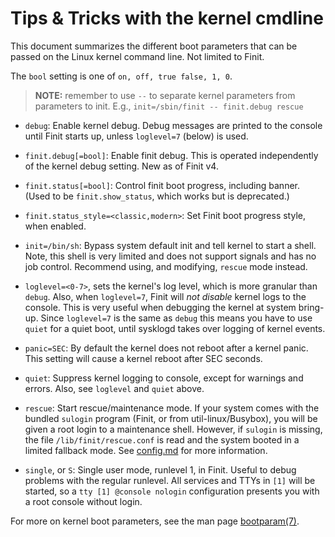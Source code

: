 Tips & Tricks with the kernel cmdline
=====================================

This document summarizes the different boot parameters that can be
passed on the Linux kernel command line.  Not limited to Finit.

The `bool` setting is one of `on, off, true false, 1, 0`.

> **NOTE:** remember to use `--` to separate kernel parameters from
> parameters to init.  E.g., `init=/sbin/finit -- finit.debug rescue`

* `debug`: Enable kernel debug.  Debug messages are printed to the
   console until Finit starts up, unless `loglevel=7` (below) is used.

* `finit.debug[=bool]`: Enable finit debug.  This is operated
	independently of the kernel debug setting.  New as of Finit v4.

* `finit.status[=bool]`: Control finit boot progress, including banner.
  (Used to be `finit.show_status`, which works but is deprecated.)

* `finit.status_style=<classic,modern>`: Set Finit boot progress style,
  when enabled.

* `init=/bin/sh`: Bypass system default init and tell kernel to start a
	shell.  Note, this shell is very limited and does not support
	signals and has no job control.  Recommend using, and modifying,
	`rescue` mode instead.

* `loglevel=<0-7>`, sets the kernel's log level, which is more granular
  than `debug`.  Also, when `loglevel=7`, Finit will *not disable*
  kernel logs to the console.  This is very useful when debugging the
  kernel at system bring-up.  Since `loglevel=7` is the same as `debug`
  this means you have to use `quiet` for a quiet boot, until sysklogd
  takes over logging of kernel events.

* `panic=SEC`: By default the kernel does not reboot after a kernel
    panic.  This setting will cause a kernel reboot after SEC seconds.

* `quiet`: Suppress kernel logging to console, except for warnings and
  errors.  Also, see `loglevel` and `quiet` above.

* `rescue`: Start rescue/maintenance mode.  If your system comes with
    the bundled `sulogin` program (Finit, or from util-linux/Busybox),
    you will be given a root login to a maintenance shell.  However, if
    `sulogin` is missing, the file `/lib/finit/rescue.conf` is read and
    the system booted in a limited fallback mode.  See [config.md][]
	for more information.

* `single`, or `S`: Single user mode, runlevel 1, in Finit.  Useful to
    debug problems with the regular runlevel.  All services and TTYs in
    `[1]` will be started, so a `tty [1] @console nologin` configuration
    presents you with a root console without login.

For more on kernel boot parameters, see the man page [bootparam(7)][].

[config.md]:    config.md#rescue-mode
[bootparam(7)]: https://www.man7.org/linux/man-pages/man7/bootparam.7.html
